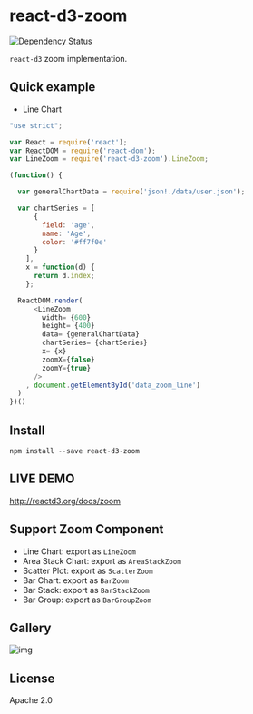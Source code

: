 # react-d3-zoom

[![Dependency Status](https://gemnasium.com/react-d3/react-d3-zoom.svg)](https://gemnasium.com/react-d3/react-d3-zoom)

`react-d3` zoom implementation.

## Quick example

- Line Chart

```js
"use strict";

var React = require('react');
var ReactDOM = require('react-dom');
var LineZoom = require('react-d3-zoom').LineZoom;

(function() {

  var generalChartData = require('json!./data/user.json');

  var chartSeries = [
      {
        field: 'age',
        name: 'Age',
        color: '#ff7f0e'
      }
    ],
    x = function(d) {
      return d.index;
    };

  ReactDOM.render(
      <LineZoom
        width= {600}
        height= {400}
        data= {generalChartData}
        chartSeries= {chartSeries}
        x= {x}
        zoomX={false}
        zoomY={true}
      />
    , document.getElementById('data_zoom_line')
  )
})()

```

## Install

```
npm install --save react-d3-zoom
```

## LIVE DEMO

http://reactd3.org/docs/zoom

## Support Zoom Component

- Line Chart: export as `LineZoom`
- Area Stack Chart: export as `AreaStackZoom`
- Scatter Plot: export as `ScatterZoom`
- Bar Chart: export as `BarZoom`
- Bar Stack: export as `BarStackZoom`
- Bar Group: export as `BarGroupZoom`

## Gallery

![img](http://www.reactd3.org/img/zoom/cover.png)

## License

Apache 2.0
